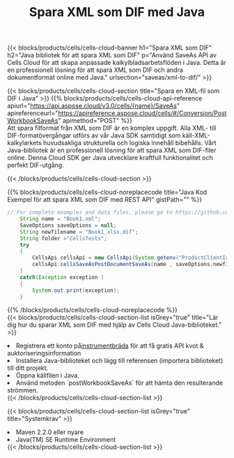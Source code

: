 ﻿---
title:  Spara XML som DIF med Java
description:  Använder Aspose.Cells Cloud SDK for Java för att spara XML-formatfil som DIF-formatfil.
kwords: Excel, Save XML as DIF, REST, Java
howto: How to save XML as DIF using Aspose.Cells Cloud Java library.
---
{{< blocks/products/cells/cells-cloud-banner h1="Spara XML som DIF" h2="Java bibliotek för att spara XML som DIF" p="Använd SaveAs API av Cells Cloud för att skapa anpassade kalkylbladsarbetsflöden i Java. Detta är en professionell lösning för att spara XML som DIF och andra dokumentformat online med Java." urlsection="saveas/xml-to-dif/" >}}

{{< blocks/products/cells/cells-cloud-section title="Spara en XML-fil som DIF i Java" >}}
{{% blocks/products/cells/cells-cloud-api-reference apiurl="https://api.aspose.cloud/v3.0/cells/{name}/SaveAs" apireferenceurl="https://apireference.aspose.cloud/cells/#/Conversion/PostWorkbookSaveAs" apimethod="POST" %}}
<br/>
Att spara filformat från XML som DIF är en komplex uppgift. Alla XML- till DIF-formatövergångar utförs av vår Java SDK samtidigt som käll-XML-kalkylarkets huvudsakliga strukturella och logiska innehåll bibehålls. Vårt Java-bibliotek är en professionell lösning för att spara XML som DIF-filer online. Denna Cloud SDK ger Java utvecklare kraftfull funktionalitet och perfekt DIF-utgång.

{{< /blocks/products/cells/cells-cloud-section >}}

{{% blocks/products/cells/cells-cloud-noreplacecode title="Java Kod Exempel för att spara XML som DIF med REST API" gistPath="" %}}
  
```java
// For complete examples and data files, please go to https://github.com/aspose-cells-cloud/aspose-cells-cloud-java/
    String name = "Book1.xml";
    SaveOptions saveOptions = null;
    String newfilename = "Book1_xlsx.dif";
    String folder ="CellsTests";
    try 
    {
        CellsApi cellsApi = new CellsApi(System.getenv("ProductClientId"), System.getenv("ProductClientSecret"));
        cellsApi.cellsSaveAsPostDocumentSaveAs(name , saveOptions,newfilename,false,false,folder,null,null,null,true);                       
    }
    catch(Exception exception )
    {
        System.out.print(exception);
    }
```
  
{{% /blocks/products/cells/cells-cloud-noreplacecode %}}
<br/>
{{< blocks/products/cells/cells-cloud-section-list isGrey="true" title="Lär dig hur du sparar XML som DIF med hjälp av Cells Cloud Java-biblioteket." >}}
<li> Registrera ett konto på<a href="https://dashboard.aspose.cloud/">instrumentbräda</a> för att få gratis API kvot & auktoriseringsinformation</li>
<li>Installera Java-biblioteket och lägg till referensen (importera biblioteket) till ditt projekt.</li>
<li>Öppna källfilen i Java.</li>
<li>Använd metoden `postWorkbookSaveAs` för att hämta den resulterande strömmen.</li>
{{< /blocks/products/cells/cells-cloud-section-list >}}

{{< blocks/products/cells/cells-cloud-section-list isGrey="true" title="Systemkrav" >}}
<li>Maven 2.2.0 eller nyare</li>
<li>Java(TM) SE Runtime Environment</li>
{{< /blocks/products/cells/cells-cloud-section-list >}}
